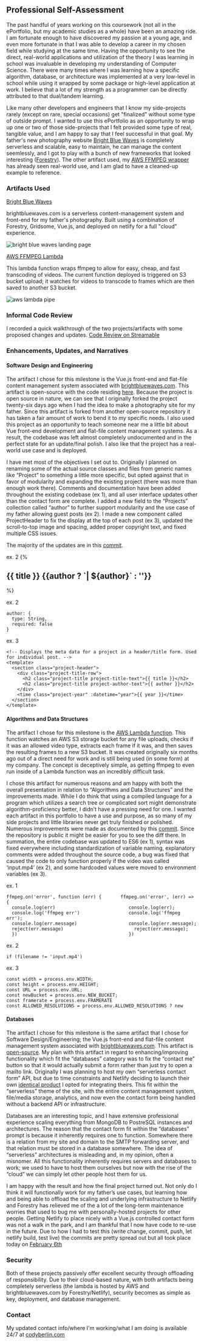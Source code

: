 ## Professional Self-Assessment

The past handful of years working on this coursework (not all in the ePortfolio, but my academic studies as a whole) have been an amazing ride. I am fortunate enough to have discovered my passion at a young age, and even more fortunate in that I was able to develop a career in my chosen field while studying at the same time. Having the opportunity to see the direct, real-world applications and utilization of the theory I was learning in school was invaluable in developing my understanding of Computer Science. There were many times where I was learning how a specific algorithm, database, or architecture was implemented at a very low-level in school while using it wrapped by some package or high-level application at work. I believe that a lot of my strength as a programmer can be directly attributed to that dual/tandem learning. 

Like many other developers and engineers that I know my side-projects rarely (except on rare, special occasions) get "finalized" without some type of outside prompt. I wanted to use this ePortfolio as an opportunity to wrap up one or two of those side-projects that I felt provided some type of real, tangible value, and I am happy to say that I feel successful in that goal. My father's new photography website [Bright Blue Waves](https://brightbluewaves.com) is completely serverless and scalable, easy to maintain, he can manage the content seemlessly, and I got to play with a bunch of new frameworks that looked interesting ([Forestry](https://forestry.io/)). The other artifact used, my [AWS FFMPEG wrapper](https://github.com/cgberlin/aws-ffmpeg-lambda) has already seen real-world use, and I am glad to have a cleaned-up example to reference. 


### Artifacts Used

[Bright Blue Waves](https://github.com/cgberlin/brightbluewaves)

brightbluewaves.com is a serverless content-management system and front-end for my father's photography. 
Built using a combination of Forestry, Gridsome, Vue.js, and deployed on netlify for a full "cloud" experience. 

![bright blue waves landing page](https://lucianet.s3.amazonaws.com/Screenshot_20.png)

[AWS FFMPEG Lambda](https://github.com/cgberlin/aws-ffmpeg-lambda)

This lambda function wraps ffmpeg to allow for easy, cheap, and fast transcoding of videos. The current function deployed is triggered on S3 bucket upload; it watches for videos to transcode to frames which are then saved to another S3 bucket. 

![aws lambda pipe](https://d1.awsstatic.com/product-marketing/Lambda/Diagrams/product-page-diagram_Lambda-RealTimeFileProcessing.a59577de4b6471674a540b878b0b684e0249a18c.png)


### Informal Code Review

I recorded a quick walkthrough of the two projects/artifacts with some proposed changes and updates.
[Code Review on Streamable](https://streamable.com/9pyzvg)


### Enhancements, Updates, and Narratives

#### Software Design and Engineering

The artifact I chose for this milestone is the Vue.js front-end and flat-file content management system associated with [brightbluewaves.com](https://brightbluewaves.com). This artifact is open-source with the code residing [here](https://github.com/cgberlin/brightbluewaves). Because the project is open source in nature, we can see that I originally forked the project twenty-six days ago when I had the idea to make a photography site for my father. Since this artifact is forked from another open-source repository it has taken a fair amount of work to bend it to my specific needs. I also used this project as an opportunity to teach someone near me a little bit about Vue front-end development and flat-file content management systems. As a result, the codebase was left almost completely undocumented and in the perfect state for an update/final polish. I also like that the project has a real-world use case and is deployed.

I have met most of the objectives I set out to. Originally I planned on renaming some of the actual source classes and files from generic names like “Project” to something a little more specific, but opted against that in favor of modularity and expanding the existing project (there was more than enough work there). Comments and documentation have been added throughout the existing codebase (ex 1), and all user interface updates other than the contact form are complete. I added a new field to the “Projects” collection called “author” to further support modularity and the use case of my father allowing guest posts (ex 2). I made a new component called ProjectHeader to fix the display at the top of each post (ex 3), updated the scroll-to-top image and spacing, added proper copyright text, and fixed multiple CSS issues. 

The majority of the updates are in this [commit](https://github.com/cgberlin/brightbluewaves/commit/5cf3c8278d9b77ef9f581b3838a66e52513ec4bb).

ex. 2 
{%<!-- conditionally show pipe + author if it exists -->
<h2 class="project-title">{{ title }} {{author ? `| ${author}` : ''}}</h2>%}

ex. 2
```
author: {
  type: String,
  required: false
}	    
```

ex. 3
```
<!-- Displays the meta data for a project in a header/title form. Used for individual post. -->
<template>
  <section class="project-header">
    <div class="project-title-row">
      <h2 class="project-title project-title-text">{{ title }}</h2>
      <h2 class="project-title project-author-text">{{ author }}</h2>
    </div>
    <time class="project-year" :datetime="year">{{ year }}</time>
  </section>
</template>
```

#### Algorithms and Data Structures

The artifact I chose for this milestone is the [AWS Lambda function](https://github.com/cgberlin/aws-ffmpeg-lambda). This function watches an AWS S3 storage bucket for any file uploads, checks if it was an allowed video type, extracts each frame if it was, and then saves the resulting frames to a new S3 bucket. It was created originally six months ago out of a direct need for work and is still being used (in some form) at my company. The concept is deceptively simple, as getting ffmpeg to even run inside of a Lambda function was an incredibly difficult task. 

I chose this artifact for numerous reasons and am happy with both the overall presentation in relation to “Algorithms and Data Structures” and the improvements made. While I do think that using a compiled language for a program which utilizes a search tree or complicated sort might demonstrate algorithm-proficiency better, I didn’t have a pressing need for one. I wanted each artifact in this portfolio to have a use and purpose, as so many of my side projects and little libraries never get truly finished or polished. Numerous improvements were made as documented by this [commit](https://github.com/cgberlin/aws-ffmpeg-lambda/commit/417c7334af3c2b54711e8c1878a17283ff62f8e9). Since the repository is public it might be easier for you to see the diff there. In summation, the entire codebase was updated to ES6 (ex 1), syntax was fixed everywhere including standardization of variable naming, explanatory comments were added throughout the source code, a bug was fixed that caused the code to only function properly if the video was called ‘input.mp4’ (ex 2), and some hardcoded values were moved to environment variables (ex 3). 

ex. 1
```
ffmpeg.on('error', function (err) {	      ffmpeg.on('error', (err) => {
  console.log(err)	                         console.log(err);
  console.log('ffmpeg err')	                 console.log('ffmpeg err');
  console.log(err.message)	                 console.log(err.message);
  reject(err.message)	                       reject(err.message);
  })                                         })
```

ex. 2

```
if (filename != 'input.mp4')
```

ex. 3
```
const width = process.env.WIDTH;
const height = process.env.HEIGHT;
const URL = process.env.URL;
const newBucket = process.env.NEW_BUCKET;
const framerate = process.env.FRAMERATE
const ALLOWED_RESOLUTIONS = process.env.ALLOWED_RESOLUTIONS ? new 
```

#### Databases

The artifact I chose for this milestone is the same artifact that I chose for Software Design/Engineering; the Vue.js front-end and flat-file content management system associated with [brightbluewaves.com](https://brightbluewaves.com). This artifact is [open-source](https://github.com/cgberlin/brightbluewaves). My plan with this artifact in regard to enhancing/improving functionality which fit the “databases” category was to fix the “contact me” button so that it would actually submit a form rather than just try to open a mailto link. Originally I was planning to host my own “serverless contact form” API, but due to time constraints and Netlify deciding to launch their own [identical product](https://www.netlify.com/products/forms/) I opted for integrating theirs. This fit within the “serverless” theme of the site, with the entire content management system, file/media storage, analytics, and now even the contact form being handled without a backend API or infrastructure. 

Databases are an interesting topic, and I have extensive professional experience scaling everything from MongoDB to PostreSQL instances and architectures. The reason that the contact form fit within the “databases” prompt is because it inherently requires one to function. Somewhere there is a relation from my site and domain to the SMTP forwarding server, and that relation must be stored in a database somewhere. The idea of “serverless” architectures is misleading and, in my opinion, often a misnomer. All this functionality inherently requires servers and databases to work; we used to have to host them ourselves but now with the rise of the “cloud” we can simply let other people host them for us. 

I am happy with the result and how the final project turned out. Not only do I think it will functionally work for my father’s use cases, but learning how and being able to offload the scaling and underlying infrastructure to Netlify and Forestry has relieved me of the a lot of the long-term maintenance worries that used to bug me with personally-hosted projects for other people. Getting Netlify to place nicely with a Vue.js controlled contact form was not a walk in the park, and I am thankful that I now have code to re-use in the future. Due to how I had to test this (write change, commit, push, let netlify build, test live) the commits are pretty spread out but all took place today on [February 6th](https://github.com/cgberlin/brightbluewaves/commits/master)

### Security

Both of these projects passively offer excellent security through offloading of responsibility. Due to their cloud-based nature, with both artifacts being completely serverless (the lambda is hosted by AWS and brightbluewaves.com by Forestry/Netlify), security becomes as simple as key, deployment, and database management. 


### Contact

My updated contact info/where I'm working/what I am doing is available 24/7 at [codyberlin.com](https://codyberlin.com)
